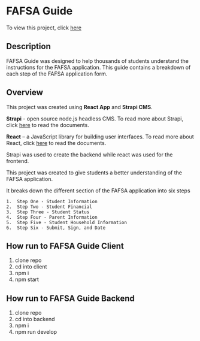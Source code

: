 # FAFSA Guide

To view this project, click [here](http://fafsa-guide.herokuapp.com/)

## Description

FAFSA Guide was designed to help thousands of students understand the instructions for the FAFSA application. This guide contains a breakdown of each step of the FAFSA application form.

## Overview

This project was created using **React App** and **Strapi CMS**.

**Strapi** - open source node.js headless CMS. To read more about Strapi, click [here](https://strapi.io/) to read the documents.

**React** – a JavaScript library for building user interfaces. To read more about React, click [here](https://reactjs.org/) to read the documents.

Strapi was used to create the backend while react was used for the frontend.

This project was created to give students a better understanding of the FAFSA application.

It breaks down the different section of the FAFSA application into six steps

```
1.	Step One - Student Information
2.	Step Two - Student Financial
3.	Step Three - Student Status
4.	Step Four - Parent Information
5.	Step Five - Student Household Information
6.	Step Six - Submit, Sign, and Date
```

## How run to FAFSA Guide Client
1. clone repo
2. cd into client
3. npm i 
4. npm start

## How run to FAFSA Guide Backend
1. clone repo
2. cd into backend
3. npm i
4. npm run develop
